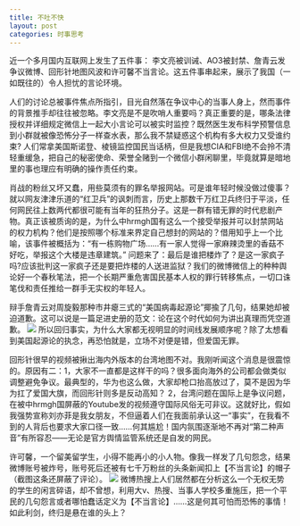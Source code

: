 ```yaml
---
title: 不吐不快
layout: post
categories: 时事思考
---
```

近一个多月国内互联网上发生了五件事： 李文亮被训诫、AO3被封禁、詹青云发争议微博、回形针地图风波和许可馨不当言论。这五件事串起来，展示了我国（一如既往的）令人担忧的言论环境。

人们的讨论总被事件焦点所指引，目光自然落在争议中心的当事人身上，然而事件的背景推手却往往被忽略。李文亮是不是吹哨人重要吗？真正重要的是，哪条法律授权并详细规定微信上一起大小言论可以被实时监控？既然医生发布科学预警信息到小群就被像恐怖分子一样查水表，那么我不禁疑惑这个机构有多大权力又受谁约束? 人们常拿美国斯诺登、棱镜监控国民当话柄，但是我想CIA和FBI绝不会拎不清轻重缓急，把自己的秘密使命、荣誉全赌到一个微信小群闲聊里，毕竟就算是暗地里的事也理应有明确的操作责任约束。

肖战的粉丝又坏又蠢，用些莫须有的罪名举报网站。可是谁年轻时候没做过傻事？就以网友津津乐道的“红卫兵”的讽刺而言，历史上那数千万红卫兵终归于平淡，任何网民往上数两代都很可能有当年的狂热分子。这是一群有错无罪的时代悲剧产物。真正该被质询的是，为什么中hrmgh国有这么一个接受举报并可以封禁网站的权力机构？他们是按照哪个标准来界定自己想封的网站的？借用知乎上一个比喻，该事件被概括为：“有一栋购物广场……有一家人觉得一家麻辣烫里的香菇不好吃，举报这个大楼是违章建筑。” 问题来了：最后是谁把楼炸了？是这一家疯子吗?应该批判这一家疯子还是要把炸楼的人送进监狱？我们的微博微信上的种种舆论好一个春秋笔法，把一个长期严重危害国民基本人权的罪行转移焦点，一切口诛笔伐和责任推给一群手无实权的年轻人。

辩手詹青云对周旋毅那种市井瘪三式的“美国病毒起源论”揶揄了几句，结果她却被迫道歉。这可以说是一篇足进史册的范文：论在这个时代如何为讲出真理而凭空道歉。 ![](https://nullrecurrent.github.io//image/97.png) 
所以回归事实，为什么大家都无视明显的时间线发展顺序呢？除了太想看到美国起源论的执念，再恐怕就是，立场不对便是错，但爱国无罪。

回形针很早的视频被揪出海内外版本的台湾地图不对。我刚听闻这个消息是很震惊的。原因有二：1，大家不一直都是这样干的吗？很多面向海外的公司都会做类似调整避免争议。最典型的，华为也这么做，大家却枪口抬高放过了，莫不是因为华为扛了爱国大旗，而回形针则多是反动高知？ 2，台湾问题在国际上是争议问题，在被中hrmgh国屏蔽的Youtube发的视频遵守国际风俗无可非议。这就好比，假如我强势宣称刘亦菲是我女朋友，不但逼着人们在我面前承认这一“事实”，在我看不到的人背后也要求大家口径一致……何其尴尬！国内氛围逐渐地不再对“第二种声音”有所容忍——无论是官方舆情监管系统还是自发的网民。

许可馨，一个留美留学生，小得不能再小的小人物。像我一样发了几句怨念，结果微博账号被炸号，账号死后还被有七千万粉丝的头条新闻扣上【不当言论】的帽子（截图这条还屏蔽了评论）。
 ![](https://nullrecurrent.github.io//image/98.png)  微博热搜上人们居然都在分析这么一个无权无势的学生的闲言碎语，却不曾想，利用大v、热搜、当事人学校多重施压，把一个平民的几句怨言或者哪怕蠢话定义为【不当言论】……这是何其可怕而恐怖的事情！如此利剑，终归是悬在谁的头上？
